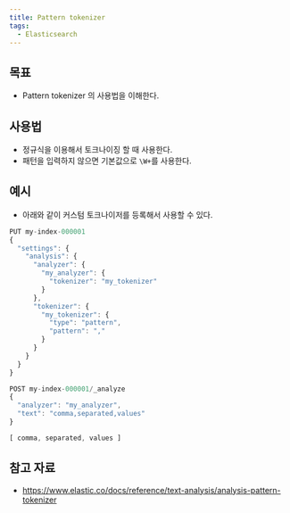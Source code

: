 ```yaml
---
title: Pattern tokenizer
tags:
  - Elasticsearch
---
```

## 목표

- Pattern tokenizer 의 사용법을 이해한다.

## 사용법

- 정규식을 이용해서 토크나이징 할 때 사용한다.
- 패턴을 입력하지 않으면 기본값으로 `\W+`를 사용한다.

## 예시

 - 아래와 같이 커스텀 토크나이저를 등록해서 사용할 수 있다.

```js
PUT my-index-000001
{
  "settings": {
    "analysis": {
      "analyzer": {
        "my_analyzer": {
          "tokenizer": "my_tokenizer"
        }
      },
      "tokenizer": {
        "my_tokenizer": {
          "type": "pattern",
          "pattern": ","
        }
      }
    }
  }
}

POST my-index-000001/_analyze
{
  "analyzer": "my_analyzer",
  "text": "comma,separated,values"
}
```

```js
[ comma, separated, values ]
```

## 참고 자료

- https://www.elastic.co/docs/reference/text-analysis/analysis-pattern-tokenizer
